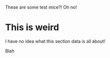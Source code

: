 These are some test mice?! Oh no!

# This is weird

I have no idea what this section data is all about!

Blah
